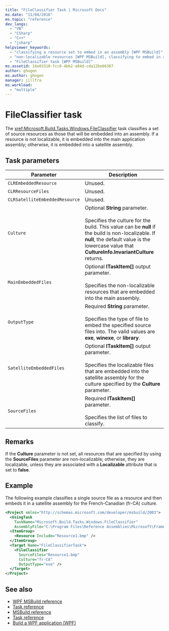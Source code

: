 ```yaml
---
title: "FileClassifier Task | Microsoft Docs"
ms.date: "11/04/2016"
ms.topic: "reference"
dev_langs:
  - "VB"
  - "CSharp"
  - "C++"
  - "jsharp"
helpviewer_keywords:
  - "classifying a resource set to embed in an assembly [WPF MSBuild]"
  - "non-localizable resources [WPF MSBuild], classifying to embed in an assembly"
  - "FileClassifier task [WPF MSBuild]"
ms.assetid: 14e03310-fcc0-4bb2-a84d-cda12be66367
author: ghogen
ms.author: ghogen
manager: jillfra
ms.workload:
  - "multiple"
---
```

# FileClassifier task

The <xref:Microsoft.Build.Tasks.Windows.FileClassifier> task classifies a set of source resources as those that will be embedded into an assembly. If a resource is not localizable, it is embedded into the main application assembly; otherwise, it is embedded into a satellite assembly.

## Task parameters

|Parameter|Description|
|---------------|-----------------|
|`CLREmbeddedResource`|Unused.|
|`CLRResourceFiles`|Unused.|
|`CLRSatelliteEmbeddedResource`|Unused.|
|`Culture`|Optional **String** parameter.<br /><br /> Specifies the culture for the build. This value can be **null** if the build is non-localizable. If **null**, the default value is the lowercase value that **CultureInfo.InvariantCulture** returns.|
|`MainEmbeddedFiles`|Optional **ITaskItem[]** output parameter.<br /><br /> Specifies the non-localizable resources that are embedded into the main assembly.|
|`OutputType`|Required **String** parameter.<br /><br /> Specifies the type of file to embed the specified source files into. The valid values are **exe**, **winexe**, or **library**.|
|`SatelliteEmbeddedFiles`|Optional **ITaskItem[]** output parameter.<br /><br /> Specifies the localizable files that are embedded into the satellite assembly for the culture specified by the **Culture** parameter.|
|`SourceFiles`|Required **ITaskItem[]** parameter.<br /><br /> Specifies the list of files to classify.|

## Remarks

If the **Culture** parameter is not set, all resources that are specified by using the **SourceFiles** parameter are non-localizable; otherwise, they are localizable, unless they are associated with a **Localizable** attribute that is set to **false**.

## Example

The following example classifies a single source file as a resource and then embeds it in a satellite assembly for the French-Canadian (fr-CA) culture.

```xml
<Project xmlns="http://schemas.microsoft.com/developer/msbuild/2003">
  <UsingTask
    TaskName="Microsoft.Build.Tasks.Windows.FileClassifier"
    AssemblyFile="C:\Program Files\Reference Assemblies\Microsoft\Framework\v3.0\PresentationBuildTasks.dll" />
  <ItemGroup>
    <Resource Include="Resource1.bmp" />
  </ItemGroup>
  <Target Name="FileClassifierTask">
    <FileClassifier
      SourceFiles="Resource1.bmp"
      Culture="fr-CA"
      OutputType="exe" />
  </Target>
</Project>
```

## See also

- [WPF MSBuild reference](../msbuild/wpf-msbuild-reference.md)
- [Task reference](../msbuild/wpf-msbuild-task-reference.md)
- [MSBuild reference](../msbuild/msbuild-reference.md)
- [Task reference](../msbuild/msbuild-task-reference.md)
- [Build a WPF application (WPF)](/dotnet/framework/wpf/app-development/building-a-wpf-application-wpf)
